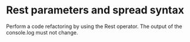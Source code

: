 # Rest parameters and spread syntax 

Perform a code refactoring by using the Rest operator. The output of the console.log must not change.
